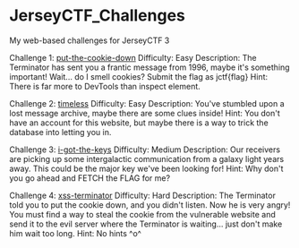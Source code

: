 # JerseyCTF_Challenges
My web-based challenges for JerseyCTF 3

Challenge 1: [put-the-cookie-down](./put-the-cookie-down/)
Difficulty: Easy
Description: The Terminator has sent you a frantic message from 1996, maybe it's something important! Wait... do I smell cookies? Submit the flag as jctf{flag}
Hint: There is far more to DevTools than inspect element.

Challenge 2: [timeless](./timeless/)
Difficulty: Easy
Description: You've stumbled upon a lost message archive, maybe there are some clues inside!
Hint: You don't have an account for this website, but maybe there is a way to trick the database into letting you in.

Challenge 3: [i-got-the-keys](./i-got-the-keys/)
Difficulty: Medium
Description: Our receivers are picking up some intergalactic communication from a galaxy light years away. This could be the major key we've been looking for!
Hint: Why don't you go ahead and FETCH the FLAG for me?

Challenge 4: [xss-terminator](./xss-terminator/)
Difficulty: Hard
Description: The Terminator told you to put the cookie down, and you didn't listen. Now he is very angry! You must find a way to steal the cookie from the vulnerable website and send it to the evil server where the Terminator is waiting... just don't make him wait too long.
Hint: No hints ^o^
